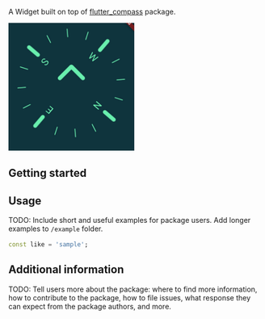 A Widget built on top of [flutter_compass](https://pub.dev/packages/flutter_compass) package.

<img src="screenshots/shot_1.jpg" width = 250/>

## Getting started


## Usage

TODO: Include short and useful examples for package users. Add longer examples
to `/example` folder. 

```dart
const like = 'sample';
```

## Additional information

TODO: Tell users more about the package: where to find more information, how to 
contribute to the package, how to file issues, what response they can expect 
from the package authors, and more.
